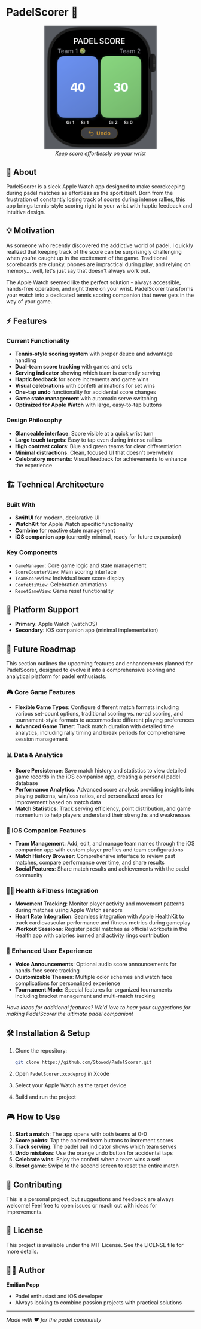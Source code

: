 # PadelScorer 🏓

<div align="center">
  <img src="screenshots/watch-app.png" alt="PadelScorer Apple Watch App" width="300">
  <br>
  <em>Keep score effortlessly on your wrist</em>
</div>

## 🎯 About

PadelScorer is a sleek Apple Watch app designed to make scorekeeping during padel matches as effortless as the sport itself. Born from the frustration of constantly losing track of scores during intense rallies, this app brings tennis-style scoring right to your wrist with haptic feedback and intuitive design.

## 💡 Motivation

As someone who recently discovered the addictive world of padel, I quickly realized that keeping track of the score can be surprisingly challenging when you're caught up in the excitement of the game. Traditional scoreboards are clunky, phones are impractical during play, and relying on memory... well, let's just say that doesn't always work out.

The Apple Watch seemed like the perfect solution - always accessible, hands-free operation, and right there on your wrist. PadelScorer transforms your watch into a dedicated tennis scoring companion that never gets in the way of your game.

## ⚡ Features

### Current Functionality
- **Tennis-style scoring system** with proper deuce and advantage handling
- **Dual-team score tracking** with games and sets
- **Serving indicator** showing which team is currently serving
- **Haptic feedback** for score increments and game wins
- **Visual celebrations** with confetti animations for set wins
- **One-tap undo** functionality for accidental score changes
- **Game state management** with automatic serve switching
- **Optimized for Apple Watch** with large, easy-to-tap buttons

### Design Philosophy
- **Glanceable interface**: Score visible at a quick wrist turn
- **Large touch targets**: Easy to tap even during intense rallies
- **High contrast colors**: Blue and green teams for clear differentiation
- **Minimal distractions**: Clean, focused UI that doesn't overwhelm
- **Celebratory moments**: Visual feedback for achievements to enhance the experience

## 🏗️ Technical Architecture

### Built With
- **SwiftUI** for modern, declarative UI
- **WatchKit** for Apple Watch specific functionality
- **Combine** for reactive state management
- **iOS companion app** (currently minimal, ready for future expansion)

### Key Components
- `GameManager`: Core game logic and state management
- `ScoreCounterView`: Main scoring interface
- `TeamScoreView`: Individual team score display
- `ConfettiView`: Celebration animations
- `ResetGameView`: Game reset functionality

## 📱 Platform Support

- **Primary**: Apple Watch (watchOS)
- **Secondary**: iOS companion app (minimal implementation)

## 🚀 Future Roadmap

This section outlines the upcoming features and enhancements planned for PadelScorer, designed to evolve it into a comprehensive scoring and analytical platform for padel enthusiasts.

### 🎮 Core Game Features
- **Flexible Game Types**: Configure different match formats including various set-count options, traditional scoring vs. no-ad scoring, and tournament-style formats to accommodate different playing preferences
- **Advanced Game Timer**: Track match duration with detailed time analytics, including rally timing and break periods for comprehensive session management

### 📊 Data & Analytics
- **Score Persistence**: Save match history and statistics to view detailed game records in the iOS companion app, creating a personal padel database
- **Performance Analytics**: Advanced score analysis providing insights into playing patterns, win/loss ratios, and personalized areas for improvement based on match data
- **Match Statistics**: Track serving efficiency, point distribution, and game momentum to help players understand their strengths and weaknesses

### 📱 iOS Companion Features
- **Team Management**: Add, edit, and manage team names through the iOS companion app with custom player profiles and team configurations
- **Match History Browser**: Comprehensive interface to review past matches, compare performance over time, and share results
- **Social Features**: Share match results and achievements with the padel community

### 🏃‍♂️ Health & Fitness Integration
- **Movement Tracking**: Monitor player activity and movement patterns during matches using Apple Watch sensors
- **Heart Rate Integration**: Seamless integration with Apple HealthKit to track cardiovascular performance and fitness metrics during gameplay
- **Workout Sessions**: Register padel matches as official workouts in the Health app with calories burned and activity rings contribution

### 🔧 Enhanced User Experience
- **Voice Announcements**: Optional audio score announcements for hands-free score tracking
- **Customizable Themes**: Multiple color schemes and watch face complications for personalized experience
- **Tournament Mode**: Special features for organized tournaments including bracket management and multi-match tracking

*Have ideas for additional features? We'd love to hear your suggestions for making PadelScorer the ultimate padel companion!*

## 🛠️ Installation & Setup

1. Clone the repository:
   ```bash
   git clone https://github.com/Stowod/PadelScorer.git
   ```

2. Open `PadelScorer.xcodeproj` in Xcode

3. Select your Apple Watch as the target device

4. Build and run the project

## 🎮 How to Use

1. **Start a match**: The app opens with both teams at 0-0
2. **Score points**: Tap the colored team buttons to increment scores
3. **Track serving**: The padel ball indicator shows which team serves
4. **Undo mistakes**: Use the orange undo button for accidental taps
5. **Celebrate wins**: Enjoy the confetti when a team wins a set!
6. **Reset game**: Swipe to the second screen to reset the entire match

## 🤝 Contributing

This is a personal project, but suggestions and feedback are always welcome! Feel free to open issues or reach out with ideas for improvements.

## 📄 License

This project is available under the MIT License. See the LICENSE file for more details.

## 👨‍💻 Author

**Emilian Popp**
- Padel enthusiast and iOS developer
- Always looking to combine passion projects with practical solutions

---

*Made with ❤️ for the padel community*
